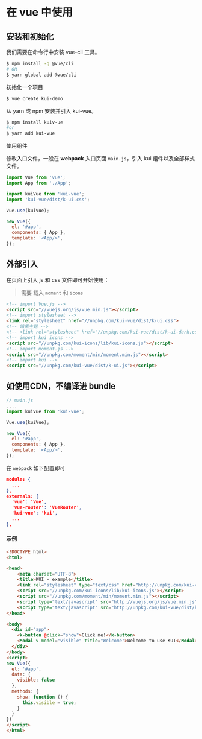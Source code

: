 # 在 vue 中使用
## 安装和初始化

我们需要在命令行中安装 vue-cli 工具。

```sh
$ npm install -g @vue/cli
# OR
$ yarn global add @vue/cli
```

初始化一个项目

```sh
$ vue create kui-demo
```

从 yarn 或 npm 安装并引入 kui-vue。

```sh
$ npm install kuiv-ue
#or
$ yarn add kui-vue
```

使用组件

修改入口文件，一般在 **webpack** 入口页面 `main.js`，引入 kui 组件以及全部样式文件。

```js
import Vue from 'vue';
import App from './App';

import kuiVue from 'kui-vue'; 
import 'kui-vue/dist/k-ui.css'; 

Vue.use(kuiVue);

new Vue({
  el: '#app',
  components: { App },
  template: '<App/>',
});
```

## 外部引入
在页面上引入 js 和 css 文件即可开始使用：
> 需要 载入 `moment` 和 `icons`

```html
<!-- import Vue.js -->
<script src="//vuejs.org/js/vue.min.js"></script>
<!-- import stylesheet -->
<link rel="stylesheet" href="//unpkg.com/kui-vue/dist/k-ui.css">
<!-- 暗黑主题 -->
<!-- <link rel="stylesheet" href="//unpkg.com/kui-vue/dist/k-ui-dark.css"> -->
<!-- import kui icons -->
<script src="//unpkg.com/kui-icons/lib/kui-icons.js"></script>
<!-- import moment.js -->
<script src="//unpkg.com/moment/min/moment.min.js"></script>
<!-- import kui -->
<script src="//unpkg.com/kui-vue/dist/k-ui.js"></script>

```

## 如使用CDN，不编译进 bundle
```js
// main.js
....
import kuiVue from 'kui-vue'; 

Vue.use(kuiVue);

new Vue({
  el: '#app',
  components: { App },
  template: '<App/>',
});
```

在 `webpack` 如下配置即可

```json
module: {
  ...
},
externals: {
  'vue': 'Vue',
  'vue-router': 'VueRouter',
  'kui-vue': 'kui',
  ...
},
```
#### 示例

```html
<!DOCTYPE html>
<html>

<head>
    <meta charset="UTF-8">
    <title>KUI - example</title>
    <link rel="stylesheet" type="text/css" href="http://unpkg.com/kui-vue/dist/k-ui.css">
    <script src="//unpkg.com/kui-icons/lib/kui-icons.js"></script>
    <script src="//unpkg.com/moment/min/moment.min.js"></script>
    <script type="text/javascript" src="http://vuejs.org/js/vue.min.js"></script>
    <script type="text/javascript" src="http://unpkg.com/kui-vue/dist/k-ui.js"></script>
</head>

<body>
  <div id="app">
    <k-button @click="show">Click me!</k-button>
    <Modal v-model="visible" title="Welcome">Welcome to use KUI</Modal>
  </div>
</body>
<script>
new Vue({
  el: '#app',
  data: {
    visible: false
  },
  methods: {
    show: function () {
      this.visible = true;
    }
  }
})
</script>
</html>
```